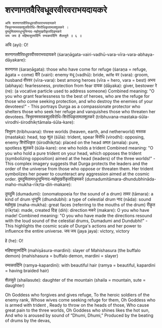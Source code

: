 # शरणागतवैरिवधूवरवीरवराभयदायकरे


```
अयि शरणागतवैरिवधूवरवीरवराभयदायकरे
त्रिभुवनमस्तकशूलविरोधि-शिरोधिकृतामलशूलकरे ।
दुमदुमितामरधुन्दुभिनाद-महोमुखरीकृतदिङ्मकरे
जय जय हे महिषासुरमर्दिनि रम्यकपर्दिनि शैलसुते ॥ ६ ॥
```

अयि (ayi): O!

शरणागतवैरिवधूवरवीरवराभयदायकरे (śaraṇāgata-vairi-vadhū-vara-vīra-vara-abhaya-dāyakare):

शरणागत (śaraṇāgata): those who have come for refuge (śaraṇa = refuge, āgata = come)
वैरि (vairi): enemy
वधू (vadhū): bride, wife
वर (vara): groom, husband
वीरवर (vīra-vara): best among heroes (vīra = hero, vara = best)
अभय (abhaya): fearlessness, protection from fear
दायक (dāyaka): giver, bestower
रे (re): (a vocative particle used to address someone)
Combined meaning: "O you who grant fearlessness to the best of heroes, who are the refuge for those who come seeking protection, and who destroy the enemies of your devotees!" - This portrays Durga as a compassionate protector who shelters those who seek her refuge and vanquishes those who threaten her devotees.
त्रिभुवनमस्तकशूलविरोधि-शिरोधिकृतामलशूलकरे (tribhuvana-mastaka-śūla-virodhi-śirodhikṛtāmala-śūla-kare):

त्रिभुवन (tribhuvana): three worlds (heaven, earth, and netherworld)
मस्तक (mastaka): head, top
शूल (śūla): trident, spear
विरोधि (virodhi): opposing, enemy
शिरोधिकृत (śirodhikṛta): placed on the head
अमल (amala): pure, spotless
शूलकरे (śūla-kare): one who holds a trident
Combined meaning: "O you who hold a pure trident on your head, which opposes the trident (symbolizing opposition) aimed at the head (leaders) of the three worlds!" - This complex imagery suggests that Durga protects the leaders and the order of the universe from those who oppose or threaten them. Her trident symbolizes her power to counteract any aggression aimed at the cosmic order.
दुमदुमितामरधुन्दुभिनाद-महोमुखरीकृतदिङ्मकरे (dumadumitāmara-dhundubhināda-maho-mukha-rīkṛta-diṅ-makare):

दुमदुमि (dumadumi): (onomatopoeia for the sound of a drum)
तामर (tāmara): a kind of drum
धुन्दुभि (dhundubhi): a type of celestial drum
नाद (nāda): sound
महोमुख (maha-mukha): great faces (referring to the mouths of the drum)
रीकॄत (rīkṛta): made, created
दिङ् (diṅ): direction
मकरे (makare): O you who have made!
Combined meaning: "O you who have made the directions resound with the loud sound of the celestial drums, Dumadumi and Dundubhi!" - This highlights the cosmic scale of Durga's actions and her power to influence the entire universe.
जय जय (jaya jaya):  victory, victory

हे (he):  O!

महिषासुरमर्दिनि (mahiṣāsura-mardini):  slayer of Mahishasura (the buffalo demon) (mahishasura = buffalo demon, mardini = slayer)

रम्यकपर्दिनि (ramya-kapardini):  with beautiful hair (ramya = beautiful, kapardini = having braided hair)

शैलसुते (shailasute):  daughter of the mountain (shaila = mountain, sute = daughter)




Oh Goddess who forgives and gives refuge,
To the heroic soldiers of the enemy rank,
Whose wives come seeking refuge for them,
Oh Goddess who is armed with trident ,
Ready to throw on the heads of those,
Who cause great pain to the three worlds,
Oh Goddess who shines likes the hot sun,
And who is aroused by sound of “Dhumi, Dhumi,”
Produced by the beating of drums by the devas,
